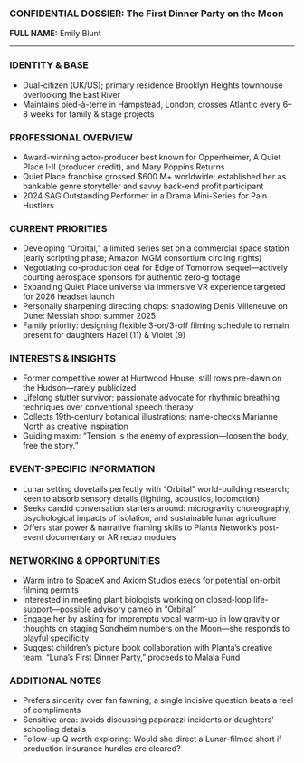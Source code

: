 ### CONFIDENTIAL DOSSIER: The First Dinner Party on the Moon

**FULL NAME:** Emily Blunt

---
### IDENTITY & BASE
- Dual-citizen (UK/US); primary residence Brooklyn Heights townhouse overlooking the East River
- Maintains pied-à-terre in Hampstead, London; crosses Atlantic every 6–8 weeks for family & stage projects

### PROFESSIONAL OVERVIEW
- Award-winning actor-producer best known for Oppenheimer, A Quiet Place I-II (producer credit), and Mary Poppins Returns
- Quiet Place franchise grossed $600 M+ worldwide; established her as bankable genre storyteller and savvy back-end profit participant
- 2024 SAG Outstanding Performer in a Drama Mini-Series for Pain Hustlers

### CURRENT PRIORITIES
- Developing “Orbital,” a limited series set on a commercial space station (early scripting phase; Amazon MGM consortium circling rights)
- Negotiating co-production deal for Edge of Tomorrow sequel—actively courting aerospace sponsors for authentic zero-g footage
- Expanding Quiet Place universe via immersive VR experience targeted for 2026 headset launch
- Personally sharpening directing chops: shadowing Denis Villeneuve on Dune: Messiah shoot summer 2025
- Family priority: designing flexible 3-on/3-off filming schedule to remain present for daughters Hazel (11) & Violet (9)

### INTERESTS & INSIGHTS
- Former competitive rower at Hurtwood House; still rows pre-dawn on the Hudson—rarely publicized
- Lifelong stutter survivor; passionate advocate for rhythmic breathing techniques over conventional speech therapy
- Collects 19th-century botanical illustrations; name-checks Marianne North as creative inspiration
- Guiding maxim: “Tension is the enemy of expression—loosen the body, free the story.”

### EVENT-SPECIFIC INFORMATION
- Lunar setting dovetails perfectly with “Orbital” world-building research; keen to absorb sensory details (lighting, acoustics, locomotion)
- Seeks candid conversation starters around: microgravity choreography, psychological impacts of isolation, and sustainable lunar agriculture
- Offers star power & narrative framing skills to Planta Network’s post-event documentary or AR recap modules

### NETWORKING & OPPORTUNITIES
- Warm intro to SpaceX and Axiom Studios execs for potential on-orbit filming permits
- Interested in meeting plant biologists working on closed-loop life-support—possible advisory cameo in “Orbital”
- Engage her by asking for impromptu vocal warm-up in low gravity or thoughts on staging Sondheim numbers on the Moon—she responds to playful specificity
- Suggest children’s picture book collaboration with Planta’s creative team: “Luna’s First Dinner Party,” proceeds to Malala Fund

### ADDITIONAL NOTES
- Prefers sincerity over fan fawning; a single incisive question beats a reel of compliments
- Sensitive area: avoids discussing paparazzi incidents or daughters’ schooling details
- Follow-up Q worth exploring: Would she direct a Lunar-filmed short if production insurance hurdles are cleared?